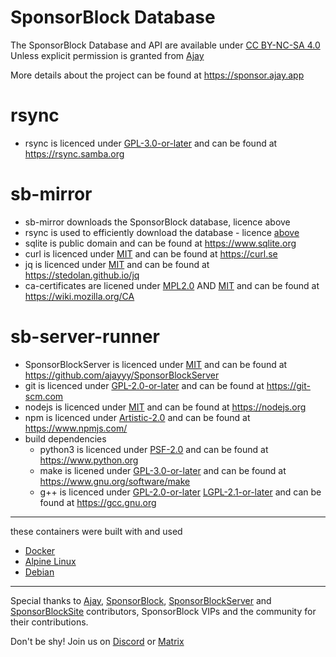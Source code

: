# SponsorBlock Database
The SponsorBlock Database and API are available under [CC BY-NC-SA 4.0](https://spdx.org/licenses/CC-BY-NC-SA-4.0) Unless explicit permission is granted from [Ajay](https://github.com/ajayyy)

More details about the project can be found at https://sponsor.ajay.app

# rsync
- rsync is licenced under [GPL-3.0-or-later](https://spdx.org/licenses/GPL-3.0-or-later) and can be found at https://rsync.samba.org

# sb-mirror
- sb-mirror downloads the SponsorBlock database, licence above
- rsync is used to efficiently download the database - licence [above](#rsync)
- sqlite is public domain and can be found at https://www.sqlite.org
- curl is licenced under [MIT](https://spdx.org/licenses/MIT) and can be found at https://curl.se
- jq is licenced under [MIT](https://spdx.org/licenses/MIT) and can be found at https://stedolan.github.io/jq
- ca-certificates are licened under [MPL2.0](https://spdx.org/licenses/MPL-2.0) AND [MIT](https://spdx.org/licenses/MIT) and can be found at https://wiki.mozilla.org/CA

# sb-server-runner
- SponsorBlockServer is licenced under [MIT](https://spdx.org/licenses/MIT) and can be found at https://github.com/ajayyy/SponsorBlockServer
- git is licenced under [GPL-2.0-or-later](https://spdx.org/licenses/GPL-2.0-or-later) and can be found at https://git-scm.com
- nodejs is licenced under [MIT](https://spdx.org/licenses/MIT) and can be found at https://nodejs.org
- npm is licenced under [Artistic-2.0](https://spdx.org/licenses/Artistic-2.0) and can be found at https://www.npmjs.com/
- build dependencies
  - python3 is licenced under [PSF-2.0](https://spdx.org/licenses/PSF-2.0.html) and can be found at https://www.python.org
  - make is licened under [GPL-3.0-or-later](https://spdx.org/licenses/GPL-3.0-or-later) and can be found at https://www.gnu.org/software/make
  - g++ is licenced under [GPL-2.0-or-later](https://spdx.org/licenses/GPL-2.0-or-later) [LGPL-2.1-or-later](https://spdx.org/licenses/LGPL-2.1-or-later) and can be found at https://gcc.gnu.org

---

these containers were built with and used 
- [Docker](https://www.docker.com)
- [Alpine Linux](https://alpinelinux.org)
- [Debian](https://www.debian.org/)

---

Special thanks to [Ajay](https://ajay.app/), [SponsorBlock](https://github.com/ajayyy/SponsorBlock/graphs/contributors), [SponsorBlockServer](https://github.com/ajayyy/SponsorBlockServer/graphs/contributors) and [SponsorBlockSite](https://github.com/ajayyy/SponsorBlockSite/graphs/contributors) contributors, SponsorBlock VIPs and the community for their contributions.

Don't be shy! Join us on [Discord](https://discord.gg/SponsorBlock) or [Matrix](https://matrix.to/#/#sponsor:ajay.app?via=ajay.app&via=matrix.org&via=mozilla.org)